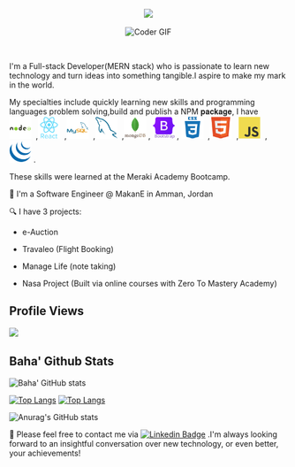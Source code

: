 <p align="center">
  <img src="https://readme-typing-svg.herokuapp.com?font=Lobster&size=30&color=F73569&lines=Hi+I'm+Baha'+Abu-Elwan;Full-Stack+Web+Devlopment+">
</p>
<div>
<p align="center">

<img src="https://media.giphy.com/media/SWoSkN6DxTszqIKEqv/giphy.gif" alt="Coder GIF" width="500">
  </div>
</br>

I'm a Full-stack Developer(MERN stack) who is passionate to learn new technology and turn ideas
into something tangible.I aspire to make my mark in the world.


My specialties include quickly learning new skills and programming languages problem solving,build and publish a NPM  𝐩𝐚𝐜𝐤𝐚𝐠𝐞, I have   
<img src="https://github.com/devicons/devicon/blob/master/icons/nodejs/nodejs-original-wordmark.svg" title="NodeJS" alt="NodeJS" width="40" height="40"/>&nbsp;
,<img src="https://github.com/devicons/devicon/blob/master/icons/react/react-original-wordmark.svg" title="React" alt="React" width="40" height="40"/>&nbsp;
,<img src="https://github.com/devicons/devicon/blob/master/icons/mysql/mysql-original-wordmark.svg" title="MySQL"  alt="MySQL" width="40" height="40"/>&nbsp;
,<img src="https://github.com/devicons/devicon/blob/master/icons/mysql/mysql-original.svg" title="mysql" alt="mysql" width="40" height="40"/>&nbsp;
,<img src="https://github.com/devicons/devicon/blob/master/icons/mongodb/mongodb-original-wordmark.svg"  title="mongodb" alt="mongodb" width="40" height="40"/>&nbsp;, <img src="https://github.com/devicons/devicon/blob/master/icons/bootstrap/bootstrap-original-wordmark.svg"  title="bootstrap" alt="bootstrap" width="40" height="40"/>&nbsp;,
<img src="https://github.com/devicons/devicon/blob/master/icons/css3/css3-plain-wordmark.svg"  title="CSS3" alt="CSS" width="40" height="40"/>&nbsp;
,<img src="https://github.com/devicons/devicon/blob/master/icons/html5/html5-original.svg" title="HTML5" alt="HTML" width="40" height="40"/>&nbsp;
,<img src="https://github.com/devicons/devicon/blob/master/icons/javascript/javascript-original.svg" title="JavaScript" alt="JavaScript" width="40" height="40"/>&nbsp;
,<img src="https://github.com/devicons/devicon/blob/master/icons/jquery/jquery-plain.svg" title="jquery" alt="jquery" width="40" height="40"/>&nbsp;.

These skills were learned at the Meraki Academy Bootcamp.

🔭 I'm a Software Engineer @ MakanE in Amman, Jordan

🔍 I have 3 projects:
- <p>e-Auction</p> 
- <p>Travaleo (Flight Booking)</p>
- <p>Manage Life (note taking)</p>
- <p>Nasa Project (Built via online courses with Zero To Mastery Academy)</p>

## Profile Views
<img src="https://profile-counter.glitch.me/BahaAbuelwan/count.svg">

<br />

## Baha' Github Stats
![Baha' GitHub stats](https://github-readme-stats.vercel.app/api?username=BahaAbuelwan&count_private=true&show_icons=true&theme=dark)
<br />

[![Top Langs](https://github-readme-stats.vercel.app/api/top-langs/?username=BahaAbuelwan)](https://github.com/BahaAbuelwan/github-readme-stats)
[![Top Langs](https://github-readme-stats.vercel.app/api/top-langs/?username=BahaAbuelwan)](https://github.com/anuraghazra/github-readme-stats)

![Anurag's GitHub stats](https://github-readme-stats.vercel.app/api?username=BahaAbuelwan&show_icons=true&theme=radical)


<!-- [![GitHub Streak](https://github-readme-streak-stats.herokuapp.com/?user=BahaAbuelwan&theme=radical)](https://git.io/streak-stats) 
<br /> -->

💬 Please feel free to contact me via [![Linkedin Badge](https://img.shields.io/badge/-Baha'-blue?style=flat&logo=Linkedin&logoColor=white)](https://www.linkedin.com/in/bahaabuelwan/) .I'm always looking forward to an insightful conversation over new technology, or even better, your achievements!
